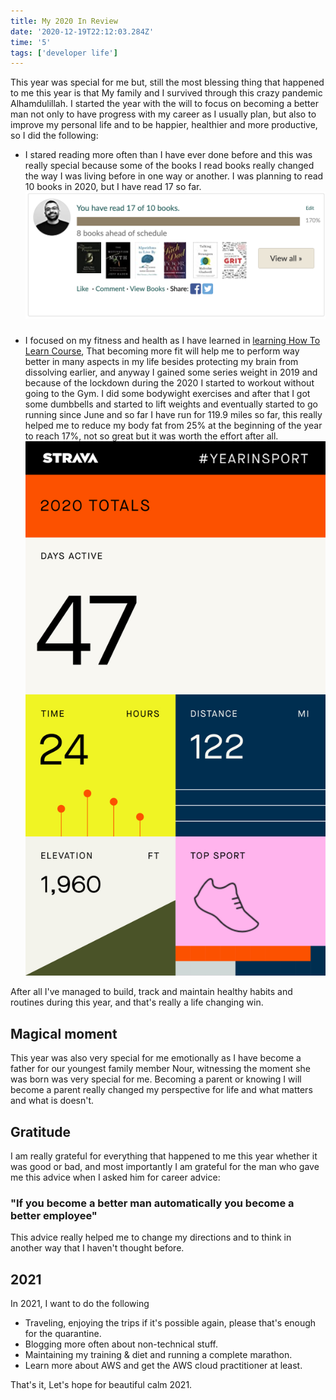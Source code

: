 ```yaml
---
title: My 2020 In Review
date: '2020-12-19T22:12:03.284Z'
time: '5'
tags: ['developer life']
---
```


This year was special for me but, still the most blessing thing that happened to me this year is that My family and I survived through this crazy pandemic Alhamdulillah.
I started the year with the will to focus on becoming a better man not only to have progress with my career as I usually plan, but also to improve my personal life and to be happier, healthier and more productive, so I did the following:

- I stared reading more often than I have ever done before and this was really special because some of the books I read books really changed the way I was living before in one way or another.
  I was planning to read 10 books in 2020, but I have read 17 so far.
  ![Mustafa's reading challenge](reading-challenge.png)

###

- I focused on my fitness and health as I have learned in [learning How To Learn Course](https://www.coursera.org/learn/learning-how-to-learn), That becoming more fit will help me to perform way better in many aspects in my life besides protecting my brain from dissolving earlier, and anyway I gained some series weight in 2019
  and because of the lockdown during the 2020 I started to workout without going to the Gym.
  I did some bodywight exercises and after that I got some dumbbells and started to lift weights and eventually started to go running since June and so far I have run for 119.9 miles so far, this really helped me to reduce my body fat from 25% at the beginning of the year to reach 17%, not so great but it was worth the effort after all.
  ![Mustafa's reading challenge](running-challenge.jpeg)

After all I've managed to build, track and maintain healthy habits and routines during this year, and that's really a life changing win.

## Magical moment

This year was also very special for me emotionally as I have become a father for our youngest family member Nour, witnessing the moment she was born was very special for me.
Becoming a parent or knowing I will become a parent really changed my perspective for life and what matters and what is doesn't.

## Gratitude

I am really grateful for everything that happened to me this year whether it was good or bad,
and most importantly I am grateful for the man who gave me this advice when I asked him for career advice:

### "If you become a better man automatically you become a better employee"

This advice really helped me to change my directions and to think in another way that I haven't thought before.

## 2021

In 2021, I want to do the following

- Traveling, enjoying the trips if it's possible again, please that's enough for the quarantine.
- Blogging more often about non-technical stuff.
- Maintaining my training & diet and running a complete marathon.
- Learn more about AWS and get the AWS cloud practitioner at least.

That's it, Let's hope for beautiful calm 2021.
